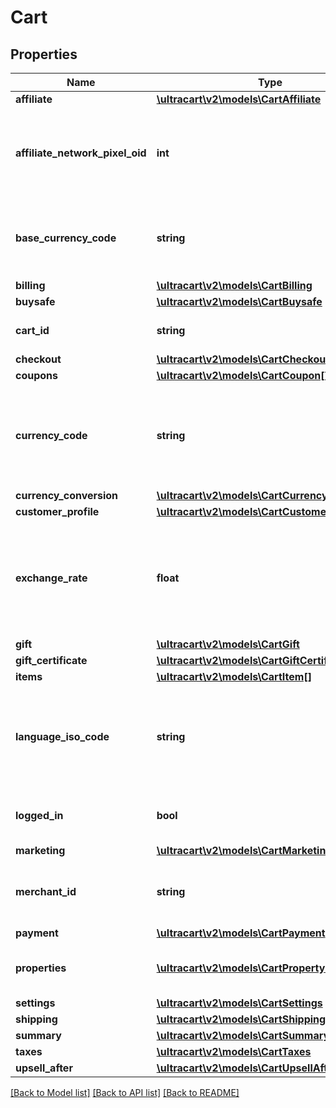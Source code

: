 # Cart

## Properties
Name | Type | Description | Notes
------------ | ------------- | ------------- | -------------
**affiliate** | [**\ultracart\v2\models\CartAffiliate**](CartAffiliate.md) |  | [optional] 
**affiliate_network_pixel_oid** | **int** | The affiliate network pixel identifier associated with the cart | [optional] 
**base_currency_code** | **string** | The ISO-4217 three letter base currency code of the account | [optional] 
**billing** | [**\ultracart\v2\models\CartBilling**](CartBilling.md) |  | [optional] 
**buysafe** | [**\ultracart\v2\models\CartBuysafe**](CartBuysafe.md) |  | [optional] 
**cart_id** | **string** | Unique identifier for this cart | [optional] 
**checkout** | [**\ultracart\v2\models\CartCheckout**](CartCheckout.md) |  | [optional] 
**coupons** | [**\ultracart\v2\models\CartCoupon[]**](CartCoupon.md) | Coupons | [optional] 
**currency_code** | **string** | The ISO-4217 three letter currency code the customer is viewing prices in | [optional] 
**currency_conversion** | [**\ultracart\v2\models\CartCurrencyConversion**](CartCurrencyConversion.md) |  | [optional] 
**customer_profile** | [**\ultracart\v2\models\CartCustomerProfile**](CartCustomerProfile.md) |  | [optional] 
**exchange_rate** | **float** | The exchange rate if the customer is viewing a different currency than the base | [optional] 
**gift** | [**\ultracart\v2\models\CartGift**](CartGift.md) |  | [optional] 
**gift_certificate** | [**\ultracart\v2\models\CartGiftCertificate**](CartGiftCertificate.md) |  | [optional] 
**items** | [**\ultracart\v2\models\CartItem[]**](CartItem.md) | Items | [optional] 
**language_iso_code** | **string** | The ISO-631 three letter code the customer would like to checkout with | [optional] 
**logged_in** | **bool** | True if the customer is logged into their profile | [optional] 
**marketing** | [**\ultracart\v2\models\CartMarketing**](CartMarketing.md) |  | [optional] 
**merchant_id** | **string** | Merchant ID this cart is associated with | [optional] 
**payment** | [**\ultracart\v2\models\CartPayment**](CartPayment.md) |  | [optional] 
**properties** | [**\ultracart\v2\models\CartProperty[]**](CartProperty.md) | Properties associated with the cart | [optional] 
**settings** | [**\ultracart\v2\models\CartSettings**](CartSettings.md) |  | [optional] 
**shipping** | [**\ultracart\v2\models\CartShipping**](CartShipping.md) |  | [optional] 
**summary** | [**\ultracart\v2\models\CartSummary**](CartSummary.md) |  | [optional] 
**taxes** | [**\ultracart\v2\models\CartTaxes**](CartTaxes.md) |  | [optional] 
**upsell_after** | [**\ultracart\v2\models\CartUpsellAfter**](CartUpsellAfter.md) |  | [optional] 

[[Back to Model list]](../README.md#documentation-for-models) [[Back to API list]](../README.md#documentation-for-api-endpoints) [[Back to README]](../README.md)


